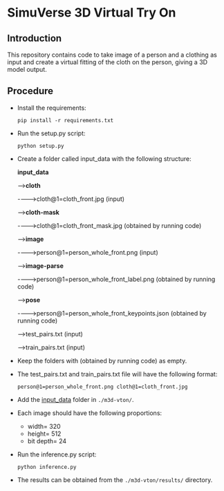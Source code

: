 # SimuVerse 3D Virtual Try On

## Introduction
This repository contains code to take image of a person and a clothing as input and create a virtual fitting of the cloth on the person, giving a 3D model output.

## Procedure
- Install the requirements:

  ```
  pip install -r requirements.txt
  ```
- Run the setup.py script:

  ```
  python setup.py
  ```
- Create a folder called input_data with the following structure:

    __input_data__

    -->__cloth__

    ---->cloth@1=cloth_front.jpg (input)

    -->__cloth-mask__

    ---->cloth@1=cloth_front_mask.jpg (obtained by running code)

    -->__image__

    ---->person@1=person_whole_front.png (input)

    -->__image-parse__

    ---->person@1=person_whole_front_label.png (obtained by running code)

    -->__pose__

    ---->person@1=person_whole_front_keypoints.json (obtained by running code)

    -->test_pairs.txt (input)

    -->train_pairs.txt (input)
- Keep the folders with (obtained by running code) as empty.
- The test_pairs.txt and train_pairs.txt file will have the following format:
  
  `person@1=person_whole_front.png cloth@1=cloth_front.jpg`
  
- Add the [input_data](./input_data) folder in `./m3d-vton/`.

- Each image should have the following proportions:
    - width= 320
    - height= 512
    - bit depth= 24
- Run the inference.py script:
  
  ```
  python inference.py
  ```
- The results can be obtained from the `./m3d-vton/results/` directory.

